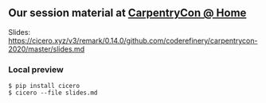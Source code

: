 

## Our session material at [CarpentryCon @ Home](https://2020.carpentrycon.org/)

Slides: https://cicero.xyz/v3/remark/0.14.0/github.com/coderefinery/carpentrycon-2020/master/slides.md


### Local preview

```
$ pip install cicero
$ cicero --file slides.md
```
